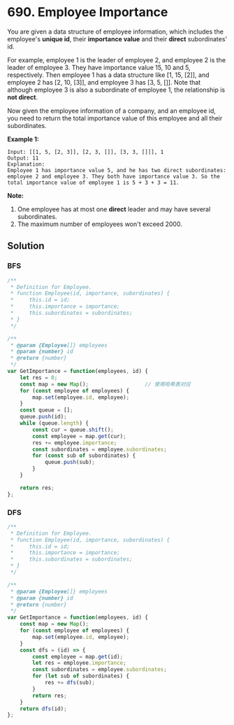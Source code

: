 # 690. Employee Importance

You are given a data structure of employee information, which includes the employee's **unique id**, their **importance value** and their **direct** subordinates' id.

For example, employee 1 is the leader of employee 2, and employee 2  is the leader of employee 3. They have importance value 15, 10 and 5,  respectively. Then employee 1 has a data structure like [1, 15, [2]],  and employee 2 has [2, 10, [3]], and employee 3 has [3, 5, []]. Note  that although employee 3 is also a subordinate of employee 1, the  relationship is **not direct**.

Now given the employee information of a company, and an employee id,  you need to return the total importance value of this employee and all  their subordinates.

**Example 1:**

```
Input: [[1, 5, [2, 3]], [2, 3, []], [3, 3, []]], 1
Output: 11
Explanation:
Employee 1 has importance value 5, and he has two direct subordinates: employee 2 and employee 3. They both have importance value 3. So the total importance value of employee 1 is 5 + 3 + 3 = 11.
```

 

**Note:**

1. One employee has at most one **direct** leader and may have several subordinates.
2. The maximum number of employees won't exceed 2000.

## Solution

### BFS

```js
/**
 * Definition for Employee.
 * function Employee(id, importance, subordinates) {
 *     this.id = id;
 *     this.importance = importance;
 *     this.subordinates = subordinates;
 * }
 */

/**
 * @param {Employee[]} employees
 * @param {number} id
 * @return {number}
 */
var GetImportance = function(employees, id) {
    let res = 0;
    const map = new Map();					// 使用哈希表对应
    for (const employee of employees) {
        map.set(employee.id, employee);
    }
    const queue = [];
    queue.push(id);
    while (queue.length) {
        const cur = queue.shift();
        const employee = map.get(cur);
        res += employee.importance;
        const subordinates = employee.subordinates;
        for (const sub of subordinates) {
            queue.push(sub);
        }
    }

    return res;
};
```

### DFS

```js
/**
 * Definition for Employee.
 * function Employee(id, importance, subordinates) {
 *     this.id = id;
 *     this.importance = importance;
 *     this.subordinates = subordinates;
 * }
 */

/**
 * @param {Employee[]} employees
 * @param {number} id
 * @return {number}
 */
var GetImportance = function(employees, id) {
    const map = new Map();
    for (const employee of employees) {
        map.set(employee.id, employee);
    }
    const dfs = (id) => {
        const employee = map.get(id);
        let res = employee.importance;
        const subordinates = employee.subordinates;
        for (let sub of subordinates) {
            res += dfs(sub);
        }
        return res;
    }
    return dfs(id);
};
```

